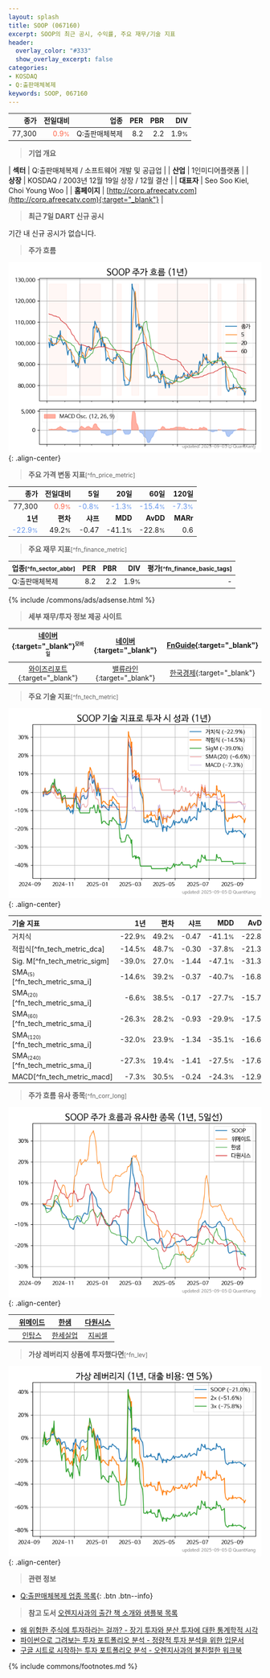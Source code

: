 ```yaml
---
layout: splash
title: SOOP (067160)
excerpt: SOOP의 최근 공시, 수익률, 주요 재무/기술 지표
header:
  overlay_color: "#333"
  show_overlay_excerpt: false
categories:
- KOSDAQ
- Q:출판매체복제
keywords: SOOP, 067160
---
```


| **종가** | **전일대비** | **업종** | **PER** | **PBR** | **DIV** |
| -------: | -----------: | -------: | ------: | ------: | ------: |
| 77,300 | <span style="color: tomato">0.9<small>%</small></span> | Q:출판매체복제 | 8.2 | 2.2 | 1.9<small>%</small> |

<!-- more -->


> **기업 개요**<a id="company"></a>

| <span style="white-space:nowrap;">**섹터**</span> | Q:출판매체복제 / 소프트웨어 개발 및 공급업 |
| <span style="white-space:nowrap;">**산업**</span> | 1인미디어플랫폼 |
| <span style="white-space:nowrap;">**상장**</span> | KOSDAQ / 2003년 12월 19일 상장 / 12월 결산 |
| <span style="white-space:nowrap;">**대표자**</span> | Seo Soo Kiel, Choi Young Woo |
| <span style="white-space:nowrap;">**홈페이지**</span> | [http://corp.afreecatv.com](http://corp.afreecatv.com){:target="_blank"} |


> **최근 7일 DART 신규 공시**<a id="dart"></a>

기간 내 신규 공시가 없습니다.


> **주가 흐름**<a id="price"></a>

![067160](/stock/images/067160.png){: .align-center}


> **주요 가격 변동 지표**<small>[^fn_price_metric]</small>

| **종가** | **전일대비** | **5일** | **20일** | **60일** | **120일** |
| -------: | -----------: | ------: | -------: | -------: | --------: |
| 77,300 | <span style="color: tomato">0.9<small>%</small></span> | <span style="color: cornflowerblue">-0.8<small>%</small></span> | <span style="color: cornflowerblue">-1.3<small>%</small></span> | <span style="color: cornflowerblue">-15.4<small>%</small></span> | <span style="color: cornflowerblue">-7.3<small>%</small></span> |
| **1년** | **편차** | **샤프** | **MDD** | **AvDD** | **MARr** |
| <span style="color: cornflowerblue">-22.9<small>%</small></span> | 49.2<small>%</small> | -0.47 | -41.1<small>%</small> | -22.8<small>%</small> | 0.6 |


> **주요 재무 지표**<small>[^fn_finance_metric]</small>

| **업종**<small>[^fn_sector_abbr]</small> | **PER** | **PBR** | **DIV** | **평가**<small>[^fn_finance_basic_tags]</small> |
| :--------------------------------------- | ------: | ------: | ------: | ----------------------------------------------: |
| Q:출판매체복제 | 8.2 | 2.2 | 1.9<small>%</small> | - |



{% include /commons/ads/adsense.html %}

> **세부 재무/투자 정보 제공 사이트**

| [네이버](https://m.stock.naver.com/domestic/stock/067160/finance/summary){:target="_blank"}<sup><small>모바일</small></sup> | [네이버](https://finance.naver.com/item/coinfo.naver?code=067160){:target="_blank"} | [FnGuide](https://comp.fnguide.com/SVO2/ASP/SVD_Invest.asp?gicode=A067160&MenuYn=Y){:target="_blank"} |
| :---: | :---: | :---: |
| [와이즈리포트](https://comp.wisereport.co.kr/company/c1040001.aspx?cmp_cd=067160){:target="_blank"} | [밸류라인](https://www.valueline.co.kr/finance/summary/067160){:target="_blank"} | [한국경제](https://markets.hankyung.com/stock/067160/financial-summary){:target="_blank"} |


> **주요 기술 지표**<small>[^fn_tech_metric]</small>


![067160](/stock/images/067160_tech.png){: .align-center}

| **기술 지표** | **1년** | **편차** | **샤프** | **MDD** | **AvDD** |
| :------------ | ------: | -----------: | -------: | ------: | -------: |
| 거치식 | -22.9<small>%</small> | 49.2<small>%</small> | -0.47 | -41.1<small>%</small> | -22.8<small>%</small> |
| 적립식[^fn_tech_metric_dca] | -14.5<small>%</small> | 48.7<small>%</small> | -0.30 | -37.8<small>%</small> | -21.3<small>%</small> |
| Sig. M[^fn_tech_metric_sigm] | -39.0<small>%</small> | 27.0<small>%</small> | -1.44 | -47.1<small>%</small> | -31.3<small>%</small> |
| SMA<small><sub>(5)</sub></small>[^fn_tech_metric_sma_i] | -14.6<small>%</small> | 39.2<small>%</small> | -0.37 | -40.7<small>%</small> | -16.8<small>%</small> |
| SMA<small><sub>(20)</sub></small>[^fn_tech_metric_sma_i] | -6.6<small>%</small> | 38.5<small>%</small> | -0.17 | -27.7<small>%</small> | -15.7<small>%</small> |
| SMA<small><sub>(60)</sub></small>[^fn_tech_metric_sma_i] | -26.3<small>%</small> | 28.2<small>%</small> | -0.93 | -29.9<small>%</small> | -17.5<small>%</small> |
| SMA<small><sub>(120)</sub></small>[^fn_tech_metric_sma_i] | -32.0<small>%</small> | 23.9<small>%</small> | -1.34 | -35.1<small>%</small> | -16.6<small>%</small> |
| SMA<small><sub>(240)</sub></small>[^fn_tech_metric_sma_i] | -27.3<small>%</small> | 19.4<small>%</small> | -1.41 | -27.5<small>%</small> | -17.6<small>%</small> |
| MACD[^fn_tech_metric_macd] | -7.3<small>%</small> | 30.5<small>%</small> | -0.24 | -24.3<small>%</small> | -12.9<small>%</small> |


> **주가 흐름 유사 종목**<a id="corr"></a><small>[^fn_corr_long]</small>

![067160](/stock/images/067160_corr.png){: .align-center}

|       | [위메이드](/112040/) | [한샘](/009240/) | [다원시스](/068240/) |
| :---: | :------------------------------------: | :------------------------------------: | :------------------------------------: |
|       | [인탑스](/049070/) | [한세실업](/105630/) | [지씨셀](/144510/) |


> **가상 레버리지 상품에 투자했다면**<a id="2x"></a><small>[^fn_lev]</small>

![067160](/stock/images/067160_2x.png){: .align-center}


> **관련 정보**

- [Q:출판매체복제 업종 목록](/stats/sector/kosdaq_업종_출판매체복제_종목/){: .btn .btn--info}

> **참고 도서** [오렌지사과의 출간 책 소개와 샘플북 목록](https://kongdori.tistory.com/691)

- [왜 위험한 주식에 투자하라는 걸까? - 장기 투자와 분산 투자에 대한 통계학적 시각](https://kongdori.tistory.com/421)
- [파이썬으로 그려보는 투자 포트폴리오 분석  - 정량적 투자 분석을 위한 입문서](https://kongdori.tistory.com/643)
- [구글 시트로 시작하는 투자 포트폴리오 분석 - 오렌지사과의 불친절한 워크북](https://kongdori.tistory.com/449)


{% include commons/footnotes.md %}